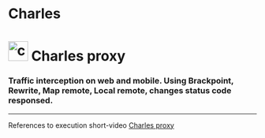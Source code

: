 # Charles

# <img src="https://cdn.icon-icons.com/icons2/3053/PNG/512/charles_proxy_macos_bigsur_icon_190302.png" title="charles-proxy" alt="charles-proxy" width="40" height="40"/> Charles proxy
### Traffic interception on web and mobile. Using Brackpoint, Rewrite, Map remote, Local remote, changes status code responsed.
---
References to execution short-video
[Charles proxy](https://drive.google.com/drive/folders/1KB-zo9ut2u2kvcIJGiQviyEYu7m2ulFU)
